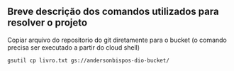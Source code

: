 
## Breve descrição dos comandos utilizados para resolver o projeto

Copiar arquivo do repositorio do git diretamente para o bucket (o comando precisa ser executado a partir do cloud shell)

```
gsutil cp livro.txt gs://andersonbispos-dio-bucket/
```

